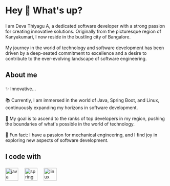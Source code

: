 <h1 align="left">Hey 👋 What's up?</h1>

###

<p align="left">I am Deva Thiyagu A, a dedicated software developer with a strong passion for creating innovative solutions. Originally from the picturesque region of Kanyakumari, I now reside in the bustling city of Bangalore.<br><br>My journey in the world of technology and software development has been driven by a deep-seated commitment to excellence and a desire to contribute to the ever-evolving landscape of software engineering.</p>

###

<h2 align="left">About me</h2>

###

<p align="left">✨ Innovative...<br><br>📚 Currently, I am immersed in the world of Java, Spring Boot, and Linux, continuously expanding my horizons in software development.<br><br>🎯 My goal is to ascend to the ranks of top developers in my region, pushing the boundaries of what's possible in the world of technology.<br><br>🎲 Fun fact: I have a passion for mechanical engineering, and I find joy in exploring new aspects of software development.</p>

###

<h2 align="left">I code with</h2>

###

<div align="left">
  <img src="https://skillicons.dev/icons?i=java" height="40" alt="java logo"  />
  <img width="12" />
  <img src="https://cdn.simpleicons.org/spring/6DB33F" height="40" alt="spring logo"  />
  <img width="12" />
  <img src="https://img.shields.io/badge/Linux-FCC624?logo=linux&logoColor=black&style=for-the-badge" height="40" alt="linux logo"  />
</div>

###
